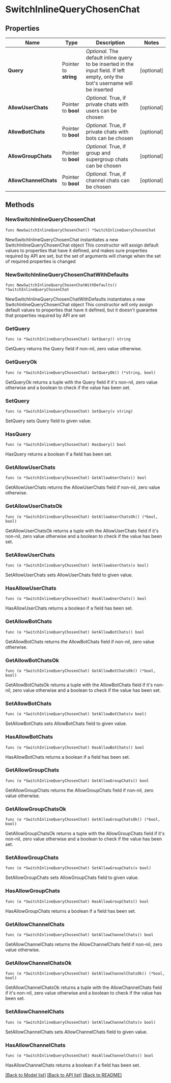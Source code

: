# SwitchInlineQueryChosenChat

## Properties

Name | Type | Description | Notes
------------ | ------------- | ------------- | -------------
**Query** | Pointer to **string** | *Optional*. The default inline query to be inserted in the input field. If left empty, only the bot&#39;s username will be inserted | [optional] 
**AllowUserChats** | Pointer to **bool** | *Optional*. True, if private chats with users can be chosen | [optional] 
**AllowBotChats** | Pointer to **bool** | *Optional*. True, if private chats with bots can be chosen | [optional] 
**AllowGroupChats** | Pointer to **bool** | *Optional*. True, if group and supergroup chats can be chosen | [optional] 
**AllowChannelChats** | Pointer to **bool** | *Optional*. True, if channel chats can be chosen | [optional] 

## Methods

### NewSwitchInlineQueryChosenChat

`func NewSwitchInlineQueryChosenChat() *SwitchInlineQueryChosenChat`

NewSwitchInlineQueryChosenChat instantiates a new SwitchInlineQueryChosenChat object
This constructor will assign default values to properties that have it defined,
and makes sure properties required by API are set, but the set of arguments
will change when the set of required properties is changed

### NewSwitchInlineQueryChosenChatWithDefaults

`func NewSwitchInlineQueryChosenChatWithDefaults() *SwitchInlineQueryChosenChat`

NewSwitchInlineQueryChosenChatWithDefaults instantiates a new SwitchInlineQueryChosenChat object
This constructor will only assign default values to properties that have it defined,
but it doesn't guarantee that properties required by API are set

### GetQuery

`func (o *SwitchInlineQueryChosenChat) GetQuery() string`

GetQuery returns the Query field if non-nil, zero value otherwise.

### GetQueryOk

`func (o *SwitchInlineQueryChosenChat) GetQueryOk() (*string, bool)`

GetQueryOk returns a tuple with the Query field if it's non-nil, zero value otherwise
and a boolean to check if the value has been set.

### SetQuery

`func (o *SwitchInlineQueryChosenChat) SetQuery(v string)`

SetQuery sets Query field to given value.

### HasQuery

`func (o *SwitchInlineQueryChosenChat) HasQuery() bool`

HasQuery returns a boolean if a field has been set.

### GetAllowUserChats

`func (o *SwitchInlineQueryChosenChat) GetAllowUserChats() bool`

GetAllowUserChats returns the AllowUserChats field if non-nil, zero value otherwise.

### GetAllowUserChatsOk

`func (o *SwitchInlineQueryChosenChat) GetAllowUserChatsOk() (*bool, bool)`

GetAllowUserChatsOk returns a tuple with the AllowUserChats field if it's non-nil, zero value otherwise
and a boolean to check if the value has been set.

### SetAllowUserChats

`func (o *SwitchInlineQueryChosenChat) SetAllowUserChats(v bool)`

SetAllowUserChats sets AllowUserChats field to given value.

### HasAllowUserChats

`func (o *SwitchInlineQueryChosenChat) HasAllowUserChats() bool`

HasAllowUserChats returns a boolean if a field has been set.

### GetAllowBotChats

`func (o *SwitchInlineQueryChosenChat) GetAllowBotChats() bool`

GetAllowBotChats returns the AllowBotChats field if non-nil, zero value otherwise.

### GetAllowBotChatsOk

`func (o *SwitchInlineQueryChosenChat) GetAllowBotChatsOk() (*bool, bool)`

GetAllowBotChatsOk returns a tuple with the AllowBotChats field if it's non-nil, zero value otherwise
and a boolean to check if the value has been set.

### SetAllowBotChats

`func (o *SwitchInlineQueryChosenChat) SetAllowBotChats(v bool)`

SetAllowBotChats sets AllowBotChats field to given value.

### HasAllowBotChats

`func (o *SwitchInlineQueryChosenChat) HasAllowBotChats() bool`

HasAllowBotChats returns a boolean if a field has been set.

### GetAllowGroupChats

`func (o *SwitchInlineQueryChosenChat) GetAllowGroupChats() bool`

GetAllowGroupChats returns the AllowGroupChats field if non-nil, zero value otherwise.

### GetAllowGroupChatsOk

`func (o *SwitchInlineQueryChosenChat) GetAllowGroupChatsOk() (*bool, bool)`

GetAllowGroupChatsOk returns a tuple with the AllowGroupChats field if it's non-nil, zero value otherwise
and a boolean to check if the value has been set.

### SetAllowGroupChats

`func (o *SwitchInlineQueryChosenChat) SetAllowGroupChats(v bool)`

SetAllowGroupChats sets AllowGroupChats field to given value.

### HasAllowGroupChats

`func (o *SwitchInlineQueryChosenChat) HasAllowGroupChats() bool`

HasAllowGroupChats returns a boolean if a field has been set.

### GetAllowChannelChats

`func (o *SwitchInlineQueryChosenChat) GetAllowChannelChats() bool`

GetAllowChannelChats returns the AllowChannelChats field if non-nil, zero value otherwise.

### GetAllowChannelChatsOk

`func (o *SwitchInlineQueryChosenChat) GetAllowChannelChatsOk() (*bool, bool)`

GetAllowChannelChatsOk returns a tuple with the AllowChannelChats field if it's non-nil, zero value otherwise
and a boolean to check if the value has been set.

### SetAllowChannelChats

`func (o *SwitchInlineQueryChosenChat) SetAllowChannelChats(v bool)`

SetAllowChannelChats sets AllowChannelChats field to given value.

### HasAllowChannelChats

`func (o *SwitchInlineQueryChosenChat) HasAllowChannelChats() bool`

HasAllowChannelChats returns a boolean if a field has been set.


[[Back to Model list]](../README.md#documentation-for-models) [[Back to API list]](../README.md#documentation-for-api-endpoints) [[Back to README]](../README.md)


